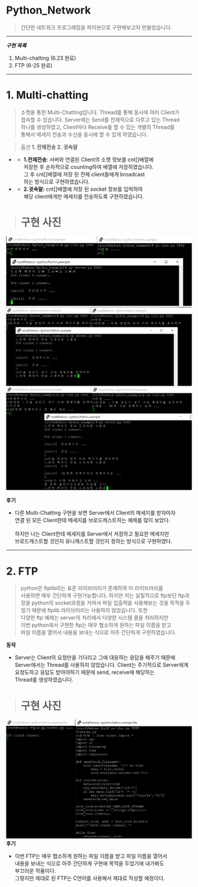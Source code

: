 # Python_Network
> 간단한 네트워크 프로그래밍을 파이썬으로 구현해보고자 만들었습니다.
---
***구현 목록***
1. Multi-chatting (6.23 완료) 
2. FTP (6-25 완료)
  --- 
# 1. Multi-chatting
> 소켓을 통한 Multi-Chatting입니다. Thread를 통해 동시에 여러 Client가 </br>접속할 수 있습니다. Server에는 Send를 전체적으로 다루고 있는 Thread </br>하나를 생성하였고, Client마다 Receive를 할 수 있는 개별의 Thread를 </br>통해서 메세지 전송과 수신을 동시에 할 수 있게 하였습니다.

>옵션
**1. 전체전송** **2. 귓속말**

* *  **1.전체전송**: 서버와 연결된 Client의 소켓 정보를 cnt[]배열에</br> 저장한 후 순차적으로 counting하여 배열에 저장하였습니다.</br> 그 후 cnt[]배열에 저장 된 전체 client들에게 broadcast</br>하는 방식으로 구현하였습니다.

* * **2.귓속말:** cnt[]배열에 저장 된 socket 정보를 입력하여 </br>해당 client에게만 메세지를 전송하도록 구현하였습니다.

># 구현 사진
![Alt text](image-6.png)
![Alt text](image-7.png)
![Alt text](image-8.png)

**후기**
* 다른 Multi-Chatting 구현을 보면 Server에서 Client의 메세지를 받자마자</br> 연결 된 모든 Client한테 메세지를 브로드캐스트하는 예제를 많이 보았다.</br>       
하지만 나는 Client한테 메세지를 Server에서 저장하고 필요한 메세지만 </br>브로드캐스트할 것인지 유니캐스트할 것인지 정하는 방식으로 구현하였다.

---
# 2. FTP

>python은 ftplib라는 표준 라이브러리가 존재하여 이 라이브러리를 </br>사용하면 매우 간단하게 구현가능합니다. 하지만 저는 실질적으로 ftp보단 ftp과정을 python의 socket과정을 거쳐서 파일 입출력을 사용해보는 것을 목적을 두었기 때문에 ftplib 라이브러리는 사용하지 않았습니다. 또한 </br>다양한 ftp 예제는 server의 처리에서 다양한 시스템 콜을 처리하지만 </br>이번 python에서 구현한 ftp는 매우 협소하게 원하는 파일 이름을 받고 </br>파일 이름을 열어서 내용을 보내는 식으로 아주 간단하게 구현하였습니다.

**동작**
* Server는 Client의 요청만을 기다리고 그에 대응하는 응답을 해주기 때문에 Server에서는 Thread를 사용하지 않았습니다. Client는 주기적으로 Server에게 요청도하고 응답도 받아야하기 때문에 send, receive에 해당하는</br>Thread를 생성하였습니다.

># 구현 사진
![Alt text](image-9.png)
**후기**
* 이번 FTP는  매우 협소하게 원하는 파일 이름을 받고 파일 이름을 열어서 </br>내용을 보내는 식으로 아주 간단하게 구현에 목적을 두었기에 내가봐도 </br>부끄러운 작품이다. </br>그렇지만 제대로 된 FTP는 C언어를 사용해서 제대로 작성할 예정이다.
